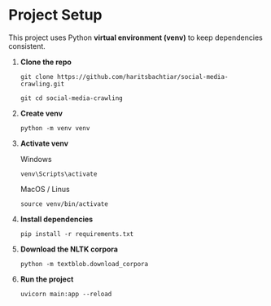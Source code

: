 # Project Setup

This project uses Python **virtual environment (venv)** to keep dependencies consistent.

1. **Clone the repo**
    
    `git clone https://github.com/haritsbachtiar/social-media-crawling.git`
    
    `git cd social-media-crawling`

2. **Create venv**

    `python -m venv venv`

3. **Activate venv**
    
    Windows
    
    `venv\Scripts\activate`

    MacOS / Linus
    
    `source venv/bin/activate`

4. **Install dependencies**
    
    `pip install -r requirements.txt`

5. **Download the NLTK corpora**

    `python -m textblob.download_corpora`

6. **Run the project**
    
    `uvicorn main:app --reload`